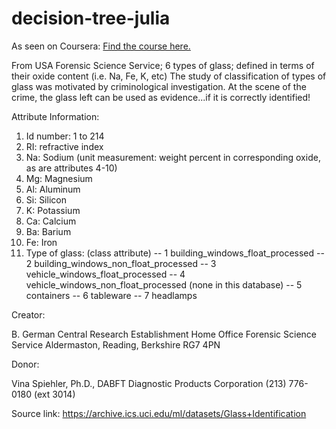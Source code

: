 # decision-tree-julia

As seen on Coursera: <a href="https://www.coursera.org/projects/decision-tree-random-forest-classification-julia" target="_blank">Find the course here.</a>

 From USA Forensic Science Service; 6 types of glass; defined in terms of their oxide content (i.e. Na, Fe, K, etc)
The study of classification of types of glass was motivated by criminological investigation. At the scene of the crime, the glass left can be used as evidence...if it is correctly identified!

Attribute Information:

1. Id number: 1 to 214
2. RI: refractive index
3. Na: Sodium (unit measurement: weight percent in corresponding oxide, as are attributes 4-10)
4. Mg: Magnesium
5. Al: Aluminum
6. Si: Silicon
7. K: Potassium
8. Ca: Calcium
9. Ba: Barium
10. Fe: Iron
11. Type of glass: (class attribute)
-- 1 building_windows_float_processed
-- 2 building_windows_non_float_processed
-- 3 vehicle_windows_float_processed
-- 4 vehicle_windows_non_float_processed (none in this database)
-- 5 containers
-- 6 tableware
-- 7 headlamps

Creator:

B. German
Central Research Establishment
Home Office Forensic Science Service
Aldermaston, Reading, Berkshire RG7 4PN

Donor:

Vina Spiehler, Ph.D., DABFT
Diagnostic Products Corporation
(213) 776-0180 (ext 3014)

Source link: https://archive.ics.uci.edu/ml/datasets/Glass+Identification
